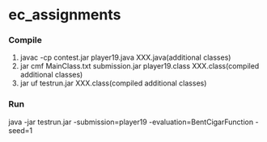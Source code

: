 # ec_assignments
### Compile
1. javac -cp contest.jar player19.java XXX.java(additional classes)
2. jar cmf MainClass.txt submission.jar player19.class XXX.class(compiled additional classes)
3. jar uf testrun.jar XXX.class(compiled additional classes)
### Run
java -jar testrun.jar -submission=player19 -evaluation=BentCigarFunction -seed=1
